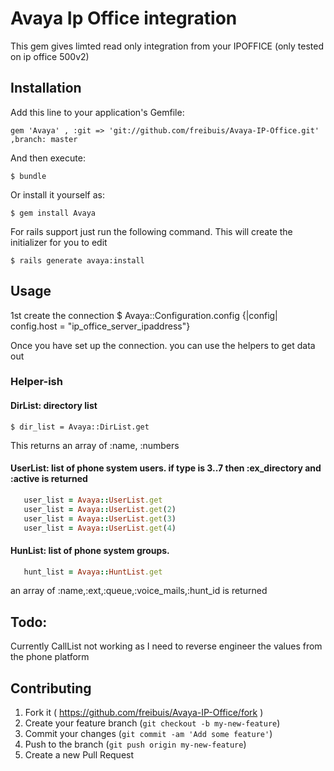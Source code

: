 # Avaya Ip Office integration

This gem gives limted read only integration from your IPOFFICE (only tested on ip office 500v2)

## Installation

Add this line to your application's Gemfile:

    gem 'Avaya' , :git => 'git://github.com/freibuis/Avaya-IP-Office.git' ,branch: master
    
And then execute:

    $ bundle

Or install it yourself as:

    $ gem install Avaya

For rails support just run the following command. This will create the initializer for you to edit

    $ rails generate avaya:install

## Usage

1st create the connection 
   $ Avaya::Configuration.config  {|config| config.host = "ip_office_server_ipaddress"}

Once you have set up the connection. you can use the helpers to get data out

### Helper-ish

#### DirList: directory list

    $ dir_list = Avaya::DirList.get

This returns an array of :name, :numbers

#### UserList: list of phone system users. if type is 3..7 then :ex_directory and :active is returned
````ruby
   user_list = Avaya::UserList.get
   user_list = Avaya::UserList.get(2)
   user_list = Avaya::UserList.get(3)
   user_list = Avaya::UserList.get(4)
````

#### HunList: list of phone system groups. 
````ruby
   hunt_list = Avaya::HuntList.get
````

an array of :name,:ext,:queue,:voice_mails,:hunt_id is returned


## Todo:

Currently CallList not working as I need to reverse engineer the values from the phone platform
 
 
## Contributing

1. Fork it ( https://github.com/freibuis/Avaya-IP-Office/fork )
2. Create your feature branch (`git checkout -b my-new-feature`)
3. Commit your changes (`git commit -am 'Add some feature'`)
4. Push to the branch (`git push origin my-new-feature`)
5. Create a new Pull Request
